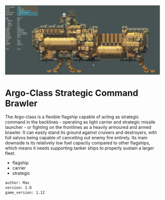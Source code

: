 
![](Argo.png)
# Argo-Class Strategic Command Brawler
The Argo-class is a flexible flagship capable of acting as strategic command in the backlines - operating as light carrier and strategic missile launcher - or fighting on the frontlines as a heavily armoured and armed brawler. It can easily stand its ground against cruisers and destroyers, with full salvos being capable of cancelling out enemy fire entirely. Its main downside is its relatively low fuel capacity compared to other flagships, which means it needs supporting tanker ships to properly sustain a larger fleet.

- flagship
- carrier
- strategic


```
author: Max
version: 1.0
game_version: 1.12
```
            
